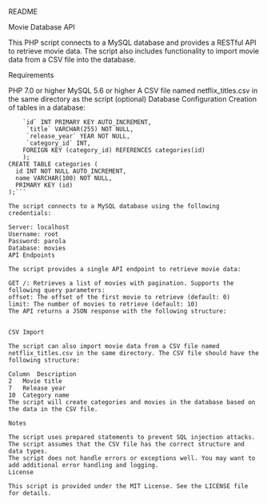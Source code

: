 README

Movie Database API

This PHP script connects to a MySQL database and provides a RESTful API to retrieve movie data. The script also includes functionality to import movie data from a CSV file into the database.

Requirements

PHP 7.0 or higher
MySQL 5.6 or higher
A CSV file named netflix_titles.csv in the same directory as the script (optional)
Database Configuration
Creation of tables in a database:
```CREATE TABLE movies (
    `id` INT PRIMARY KEY AUTO_INCREMENT,
     `title` VARCHAR(255) NOT NULL,
     `release_year` YEAR NOT NULL,
     `category_id` INT,
    FOREIGN KEY (category_id) REFERENCES categories(id)
    );
CREATE TABLE categories (
  id INT NOT NULL AUTO_INCREMENT,
  name VARCHAR(100) NOT NULL,
  PRIMARY KEY (id)
);```

The script connects to a MySQL database using the following credentials:

Server: localhost
Username: root
Password: parola
Database: movies
API Endpoints

The script provides a single API endpoint to retrieve movie data:

GET /: Retrieves a list of movies with pagination. Supports the following query parameters:
offset: The offset of the first movie to retrieve (default: 0)
limit: The number of movies to retrieve (default: 10)
The API returns a JSON response with the following structure:


CSV Import

The script can also import movie data from a CSV file named netflix_titles.csv in the same directory. The CSV file should have the following structure:

Column	Description
2	Movie title
7	Release year
10	Category name
The script will create categories and movies in the database based on the data in the CSV file.

Notes

The script uses prepared statements to prevent SQL injection attacks.
The script assumes that the CSV file has the correct structure and data types.
The script does not handle errors or exceptions well. You may want to add additional error handling and logging.
License

This script is provided under the MIT License. See the LICENSE file for details.

